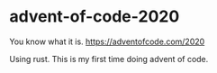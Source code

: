 # advent-of-code-2020

You know what it is. https://adventofcode.com/2020

Using rust. This is my first time doing advent of code.
